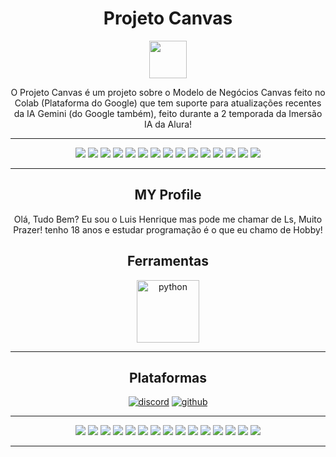 <div align = "center">
 
 # Projeto Canvas 

<img src="https://github.com/user-attachments/assets/afa31142-380d-4d43-95dc-b35defb00d5c" width="60px"/>

<p> O Projeto Canvas é um projeto sobre o Modelo de Negócios Canvas feito no Colab (Plataforma do Google) que tem suporte para atualizações recentes da IA ​​Gemini (do Google também), feito durante a 2 temporada da Imersão IA da Alura! </p> 

----

<img src="https://skillicons.dev/icons?i=markdown">
<img src="https://skillicons.dev/icons?i=markdown">
<img src="https://skillicons.dev/icons?i=markdown">
<img src="https://skillicons.dev/icons?i=markdown">
<img src="https://skillicons.dev/icons?i=markdown">
<img src="https://skillicons.dev/icons?i=markdown">
<img src="https://skillicons.dev/icons?i=markdown">
<img src="https://skillicons.dev/icons?i=markdown">
<img src="https://skillicons.dev/icons?i=markdown">
<img src="https://skillicons.dev/icons?i=markdown">
<img src="https://skillicons.dev/icons?i=markdown">
<img src="https://skillicons.dev/icons?i=markdown">
<img src="https://skillicons.dev/icons?i=markdown">
<img src="https://skillicons.dev/icons?i=markdown">
<img src="https://skillicons.dev/icons?i=markdown">


----

## MY Profile
  
Olá, Tudo Bem? Eu sou o Luis Henrique mas pode me chamar de Ls, Muito Prazer! tenho 18 anos e estudar programação é o que eu chamo de Hobby!




## Ferramentas

   <a href="https://developer.mozilla.org/en-US/docs/Web/python"><img src="https://skillicons.dev/icons?i=python" alt="python" width="100px"></a>

----

## Plataformas

 <a href="https://developer.mozilla.org/en-US/docs/Web/discord"><img src="https://skillicons.dev/icons?i=discord" alt="discord"></a>
   <a href="https://developer.mozilla.org/en-US/docs/Web/github"><img src="https://skillicons.dev/icons?i=github" alt="github"></a>

----

<img src="https://skillicons.dev/icons?i=markdown">
<img src="https://skillicons.dev/icons?i=markdown">
<img src="https://skillicons.dev/icons?i=markdown">
<img src="https://skillicons.dev/icons?i=markdown">
<img src="https://skillicons.dev/icons?i=markdown">
<img src="https://skillicons.dev/icons?i=markdown">
<img src="https://skillicons.dev/icons?i=markdown">
<img src="https://skillicons.dev/icons?i=markdown">
<img src="https://skillicons.dev/icons?i=markdown">
<img src="https://skillicons.dev/icons?i=markdown">
<img src="https://skillicons.dev/icons?i=markdown">
<img src="https://skillicons.dev/icons?i=markdown">
<img src="https://skillicons.dev/icons?i=markdown">
<img src="https://skillicons.dev/icons?i=markdown">
<img src="https://skillicons.dev/icons?i=markdown">


----

</div>

